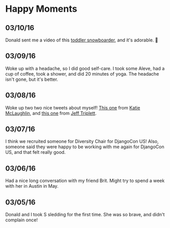 # Happy Moments

03/10/16
--- 
Donald sent me a video of this [toddler snowboarder](https://www.youtube.com/watch?v=X6O3yBa0BfM&feature=youtu.be), and it's adorable. :ski:

03/09/16
--- 
Woke up with a headache, so I did good self-care. I took some Aleve, had a cup of coffee, took a shower, and did 20 minutes of yoga. The headache isn't gone, but it's better. 

03/08/16
--- 
Woke up two two nice tweets about myself! [This one](https://twitter.com/glasnt/status/707123571378683904) from [Katie McLaughlin](https://twitter.com/glasnt), and [this one](https://twitter.com/webology/status/707234225313873920) from [Jeff Triplett](https://twitter.com/webology). 

03/07/16
--- 
I think we recruited someone for Diversity Chair for DjangoCon US! Also, someone said they were happy to be working with me again for DjangoCon US, and that felt really good. 

03/06/16
---
Had a nice long conversation with my friend Brit. Might try to spend a week with her in Austin in May. 

03/05/16
--- 
Donald and I took S sledding for the first time. She was so brave, and didn't complain once!
